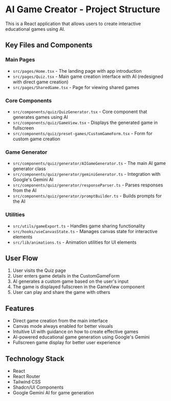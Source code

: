 
# AI Game Creator - Project Structure

This is a React application that allows users to create interactive educational games using AI.

## Key Files and Components

### Main Pages
- `src/pages/Home.tsx` - The landing page with app introduction
- `src/pages/Quiz.tsx` - Main game creation interface with AI (redesigned with direct game creation)
- `src/pages/SharedGame.tsx` - Page for viewing shared games

### Core Components
- `src/components/quiz/QuizGenerator.tsx` - Core component that generates games using AI
- `src/components/quiz/GameView.tsx` - Displays the generated game in fullscreen
- `src/components/quiz/preset-games/CustomGameForm.tsx` - Form for custom game creation

### Game Generator
- `src/components/quiz/generator/AIGameGenerator.ts` - The main AI game generator class
- `src/components/quiz/generator/geminiGenerator.ts` - Integration with Google's Gemini AI
- `src/components/quiz/generator/responseParser.ts` - Parses responses from the AI
- `src/components/quiz/generator/promptBuilder.ts` - Builds prompts for the AI

### Utilities
- `src/utils/gameExport.ts` - Handles game sharing functionality
- `src/hooks/useCanvasState.ts` - Manages canvas state for interactive elements
- `src/lib/animations.ts` - Animation utilities for UI elements

## User Flow
1. User visits the Quiz page
2. User enters game details in the CustomGameForm
3. AI generates a custom game based on the user's input
4. The game is displayed fullscreen in the GameView component
5. User can play and share the game with others

## Features
- Direct game creation from the main interface
- Canvas mode always enabled for better visuals
- Intuitive UI with guidance on how to create effective games
- AI-powered educational game generation using Google's Gemini
- Fullscreen game display for better user experience

## Technology Stack
- React
- React Router
- Tailwind CSS
- Shadcn/UI Components
- Google Gemini AI for game generation
